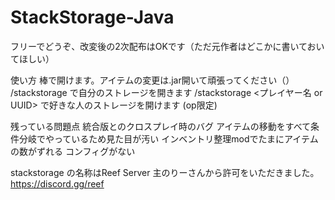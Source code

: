 # StackStorage-Java
フリーでどうぞ、改変後の2次配布はOKです（ただ元作者はどこかに書いておいてほしい）

使い方
棒で開けます。アイテムの変更は.jar開いて頑張ってください（）
/stackstorage で自分のストレージを開きます
/stackstorage <プレイヤー名 or UUID> で好きな人のストレージを開けます (op限定)

残っている問題点
統合版とのクロスプレイ時のバグ
アイテムの移動をすべて条件分岐でやっているため見た目が汚い
インベントリ整理modでたまにアイテムの数がずれる
コンフィグがない

stackstorage の名称はReef Server 主のりーさんから許可をいただきました。
https://discord.gg/reef
